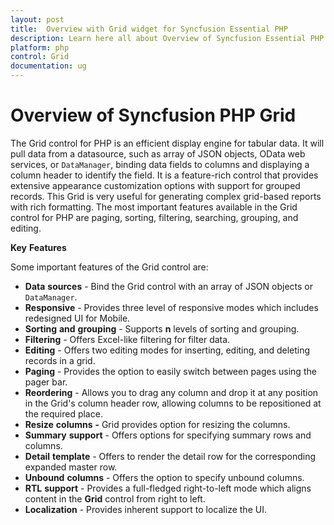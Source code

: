 ```yaml
---
layout: post
title:  Overview with Grid widget for Syncfusion Essential PHP
description: Learn here all about Overview of Syncfusion Essential PHP Grid Control, its elements, features, and more.
platform: php
control: Grid
documentation: ug
---
```

# Overview of Syncfusion PHP Grid

The Grid control for PHP is an efficient display engine for tabular data. It will pull data from a datasource, such as array of JSON objects, OData web services, or `DataManager`, binding data fields to columns and displaying a column header to identify the field. It is a feature-rich control that provides extensive appearance customization options with support for grouped records. This Grid is very useful for generating complex grid-based reports with rich formatting. The most important features available in the Grid control for PHP are paging, sorting, filtering, searching, grouping, and editing.


**Key** **Features**

Some important features of the Grid control are:

* **Data** **sources** - Bind the Grid control with an array of JSON objects or `DataManager`.
* **Responsive** - Provides three level of responsive modes which includes redesigned UI for Mobile.
* **Sorting** **and** **grouping** - Supports __n__ levels of sorting and grouping.
* **Filtering** - Offers Excel-like filtering for filter data.
* **Editing** - Offers two editing modes for inserting, editing, and deleting records in a grid.
* **Paging** - Provides the option to easily switch between pages using the pager bar.
* **Reordering** - Allows you to drag any column and drop it at any position in the Grid's column header row, allowing columns to be repositioned at the required place.
* **Resize** **columns** **-** Grid provides option for resizing the columns.
* **Summary** **support** - Offers options for specifying summary rows and columns.
* **Detail** **template** - Offers to render the detail row for the corresponding expanded master row.
* **Unbound** **columns** - Offers the option to specify unbound columns.
* **RTL** **support** - Provides a full-fledged right-to-left mode which aligns content in the **Grid** control from right to left.
* **Localization** - Provides inherent support to localize the UI.

